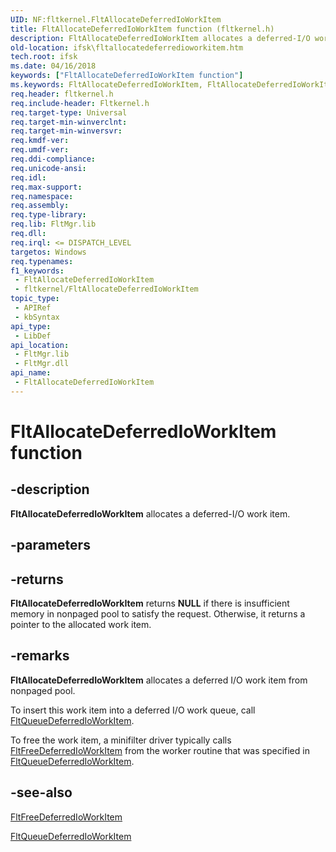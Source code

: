 ```yaml
---
UID: NF:fltkernel.FltAllocateDeferredIoWorkItem
title: FltAllocateDeferredIoWorkItem function (fltkernel.h)
description: FltAllocateDeferredIoWorkItem allocates a deferred-I/O work item.
old-location: ifsk\fltallocatedeferredioworkitem.htm
tech.root: ifsk
ms.date: 04/16/2018
keywords: ["FltAllocateDeferredIoWorkItem function"]
ms.keywords: FltAllocateDeferredIoWorkItem, FltAllocateDeferredIoWorkItem function [Installable File System Drivers], FltApiRef_a_to_d_2fd5a055-2bcb-47a5-af89-5a34a92982f1.xml, fltkernel/FltAllocateDeferredIoWorkItem, ifsk.fltallocatedeferredioworkitem
req.header: fltkernel.h
req.include-header: Fltkernel.h
req.target-type: Universal
req.target-min-winverclnt: 
req.target-min-winversvr: 
req.kmdf-ver: 
req.umdf-ver: 
req.ddi-compliance: 
req.unicode-ansi: 
req.idl: 
req.max-support: 
req.namespace: 
req.assembly: 
req.type-library: 
req.lib: FltMgr.lib
req.dll: 
req.irql: <= DISPATCH_LEVEL
targetos: Windows
req.typenames: 
f1_keywords:
 - FltAllocateDeferredIoWorkItem
 - fltkernel/FltAllocateDeferredIoWorkItem
topic_type:
 - APIRef
 - kbSyntax
api_type:
 - LibDef
api_location:
 - FltMgr.lib
 - FltMgr.dll
api_name:
 - FltAllocateDeferredIoWorkItem
---
```


# FltAllocateDeferredIoWorkItem function


## -description

<b>FltAllocateDeferredIoWorkItem</b> allocates a deferred-I/O work item.

## -parameters

## -returns

<b>FltAllocateDeferredIoWorkItem</b> returns <b>NULL</b> if there is insufficient memory in nonpaged pool to satisfy the request. Otherwise, it returns a pointer to the allocated work item.

## -remarks

<b>FltAllocateDeferredIoWorkItem</b> allocates a deferred I/O work item from nonpaged pool. 

To insert this work item into a deferred I/O work queue, call <a href="/windows-hardware/drivers/ddi/fltkernel/nf-fltkernel-fltqueuedeferredioworkitem">FltQueueDeferredIoWorkItem</a>. 

To free the work item, a minifilter driver typically calls <a href="/windows-hardware/drivers/ddi/fltkernel/nf-fltkernel-fltfreedeferredioworkitem">FltFreeDeferredIoWorkItem</a> from the worker routine that was specified in <a href="/windows-hardware/drivers/ddi/fltkernel/nf-fltkernel-fltqueuedeferredioworkitem">FltQueueDeferredIoWorkItem</a>.

## -see-also

<a href="/windows-hardware/drivers/ddi/fltkernel/nf-fltkernel-fltfreedeferredioworkitem">FltFreeDeferredIoWorkItem</a>



<a href="/windows-hardware/drivers/ddi/fltkernel/nf-fltkernel-fltqueuedeferredioworkitem">FltQueueDeferredIoWorkItem</a>
